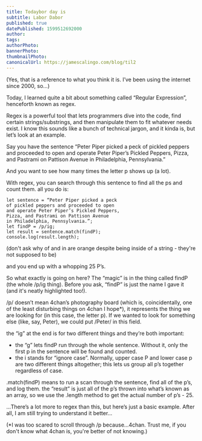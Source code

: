 ```yaml
---
title: Todaybor day is 
subtitle: Labor Dabor
published: true
datePublished: 1599512692000
author: 
tags:
authorPhoto: 
bannerPhoto:
thumbnailPhoto: 
canonicalUrl: https://jamescalingo.com/blog/til2
---
```

(Yes, that is a reference to what you think it is. I’ve been using the internet since 2000, so…)

Today, I learned quite a bit about something called “Regular Expression”, henceforth known as regex.

Regex is a powerful tool that lets programmers dive into the code, find certain strings/substrings, and then manipulate them to fit whatever needs exist. I know this sounds like a bunch of technical jargon, and it kinda is, but let’s look at an example.

Say you have the sentence
“Peter Piper picked a peck of pickled peppers and proceeded to open and operate Peter Piper’s Pickled Peppers, Pizza, and Pastrami on Pattison Avenue in Philadelphia, Pennsylvania.”

And you want to see how many times the letter p shows up (a lot).

With regex, you can search through this sentence to find all the ps and count them. all you do is:

```
let sentence = “Peter Piper picked a peck
of pickled peppers and proceeded to open
and operate Peter Piper’s Pickled Peppers,
Pizza, and Pastrami on Pattison Avenue
in Philadelphia, Pennsylvania.”;
let findP = /p/ig;
let result = sentence.match(findP);
console.log(result.length);
```
(don't ask why of and in are orange despite being inside of a string - they're not supposed to be)

and you end up with a whopping 25 P’s.

So what exactly is going on here? The “magic” is in the thing called findP (the whole /p/ig thing). Before you ask, “findP” is just the name I gave it (and it's neatly highlighted too!).

/p/ doesn’t mean 4chan’s photography board (which is, coincidentally, one of the least disturbing things on 4chan I hope*), it represents the thing we are looking for (in this case, the letter p). If we wanted to look for something else (like, say, Peter), we could put /Peter/ in this field.

the “ig” at the end is for two different things and they’re both important:


- the “g” lets findP run through the whole sentence. Without it, only the first p in the sentence will be found and counted.
- the i stands for “ignore case”. Normally, upper case P and lower case p are two different things altogether; this lets us group all p’s together regardless of case.

.match(findP) means to run a scan through the sentence, find all of the p’s, and log them. the “result” is just all of the p’s thrown into what’s known as an array, so we use the .length method to get the actual number of p’s - 25.

…There’s a lot more to regex than this, but here’s just a basic example. After all, I am still trying to understand it better…

(*I was too scared to scroll through /p because...4chan. Trust me, if you don't know what 4chan is, you're better of not knowing.)